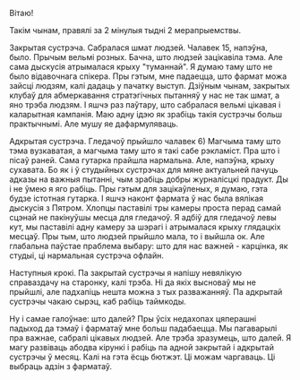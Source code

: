 Вітаю! 

Такім чынам, правялі за 2 мінулыя тыдні 2 мерапрыемствы.

Закрытая сустрэча.
Сабралася шмат людзей. Чалавек 15, напэўна, было. Прычым вельмі розных. Бачна, што людзей зацікавіла тэма. Але сама дыскусія атрымалася крыху "туманнай". Я думаю таму што не было відавочнага спікера. 
Пры гэтым, мне падаецца, што фармат можа зайсці людзям, калі дадаць у пачатку выступ.
Дзіўным чынам, закрытых клубаў для абмеркавання стратэгічных пытанняў у нас не так шмат, а яно трэба людзям. І яшчэ раз паўтару, што сабралася вельмі цікавая і каларытная кампанія.
Маю адну ідэю як зрабіць такія сустрэчы больш практычнымі. Але мушу яе дафармуляваць.

Адкрытая сустрэча.
Гледачоў прыйшло чалавек 6)
Магчыма таму што тэма вузкаватая, а магчыма таму што я такі сабе рэкламіст. Пра што і пісаў раней.
Сама гутарка прайшла нармальна. Але, напэўна, крыху сухавата. Бо як і ў студыйных сустрэчах для мяне актуальней пачуць адказы на важныя пытанні, чым зрабіць добры журналісцкі прадукт. Ды і не ўмею я яго рабіць.
Пры гэтым для зацікаўленых, я думаю, гэта будзе істотная гутарка.
І яшчэ наконт фармата ў нас была вялікая дыскусія з Пятром. Хлопцы паставілі тры камеры проста перад самай сцэнай не пакінуўшы месца для гледачоў. Я адбіў для гледачоў левы кут, мы паставілі адну камеру за шэрагі і атрымалася крыху глядацкіх месцаў. Пры тым, што людзей прыйшло мала, то і выйшла ок. Але глабальна паўстае праблема выбару: што для нас важней - карцінка, як студыі, ці нармальная сустрэча офлайн. 

Наступныя крокі.
Па закрытай сустрэчы я напішу невялікую справаздачу на старонку, калі трэба. Ні да якіх высноваў мы не прыйшлі, але падхапіць нешта можна з тых разважанняў.
Па адкрытай сустрэчы чакаю сырэц, каб рабіць таймкоды.

Ну і самае галоўнае: што далей?
Пры ўсіх недахопах цяперашні падыход да тэмаў і фарматаў мне больш падабаецца. Мы пагаварылі пра важнае, сабралі цікавых людзей. Але трэба зразумець, што далей.
Я магу развіваць абодва кірункі і рабіць па адной закрытай і адкрытай сустрэчы ў месяц. Калі на гэта ёсць бютжэт. Ці можам чаргаваць. Ці выбраць адзін з фарматаў. 